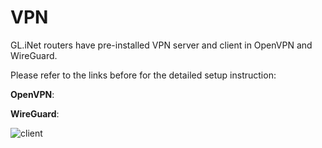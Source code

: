 # VPN

GL.iNet routers have pre-installed VPN server and client in OpenVPN and WireGuard. 

Please refer to the links before for the detailed setup instruction:

**OpenVPN**:

**WireGuard**:

![client](https://static.gl-inet.com/docs/en/3/setup/4g_smart_router/vpn/client.jpg)



